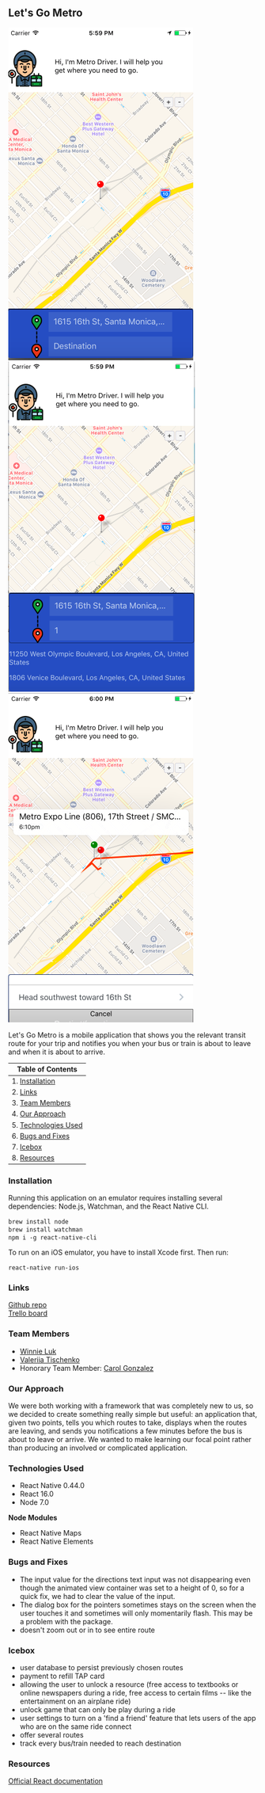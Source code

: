## Let's Go Metro

![App Screen](https://github.com/CodingForProduct/Lets-Go-Metro/blob/master/app/images/app-1.png)
![App Screen](https://github.com/CodingForProduct/Lets-Go-Metro/blob/master/app/images/app-2.png)
![App Screen](https://github.com/CodingForProduct/Lets-Go-Metro/blob/master/app/images/app-3.png)

Let's Go Metro is a mobile application that shows you the relevant transit route for your trip and notifies you when your bus or train is about to leave and when it is about to arrive.

|Table of Contents|
|---|
|1. [Installation](#installation)|
|2. [Links](#links)|
|3. [Team Members](#team)|
|4. [Our Approach](#approach)|
|5. [Technologies Used](#technologies)|
|6. [Bugs and Fixes](#bugs)|
|7. [Icebox](#icebox)|
|8. [Resources](#resources)| 

### <a name="installation">Installation</a>
Running this application on an emulator requires installing several dependencies: Node.js, Watchman, and the React Native CLI.
```
brew install node
brew install watchman
npm i -g react-native-cli
```

To run on an iOS emulator, you have to install Xcode first. Then run:
```
react-native run-ios
```

### <a name="links">Links</a>
[Github repo](https://github.com/CodingForProduct/Lets-Go-Metro)  
[Trello board](https://trello.com/b/H8ZakZ6u/ideas)

### <a name="team">Team Members</a>
* [Winnie Luk](https://github.com/winniecluk)
* [Valeriia Tischenko](https://github.com/v1-lab)
* Honorary Team Member: [Carol Gonzalez](https://github.com/carolag)

### <a name="approach">Our Approach</a>
We were both working with a framework that was completely new to us, so we decided to create something really simple but useful: an application that, given two points, tells you which routes to take, displays when the routes are leaving, and sends you notifications a few minutes before the bus is about to leave or arrive. We wanted to make learning our focal point rather than producing an involved or complicated application.

### <a name="technologies">Technologies Used</a>
* React Native 0.44.0
* React 16.0
* Node 7.0

**Node Modules**
* React Native Maps
* React Native Elements

### <a name="bugs">Bugs and Fixes</a>
* The input value for the directions text input was not disappearing even though the animated view container was set to a height of 0, so for a quick fix, we had to clear the value of the input.
* The dialog box for the pointers sometimes stays on the screen when the user touches it and sometimes will only momentarily flash. This may be a problem with the package.
* doesn't zoom out or in to see entire route

### <a name="icebox">Icebox</a>
* user database to persist previously chosen routes
* payment to refill TAP card
* allowing the user to unlock a resource (free access to textbooks or online newspapers during a ride, free access to certain films -- like the entertainment on an airplane ride)
* unlock game that can only be play during a ride
* user settings to turn on a 'find a friend' feature that lets users of the app who are on the same ride connect
* offer several routes
* track every bus/train needed to reach destination

### <a name="resources">Resources</a>
[Official React documentation](https://facebook.github.io/react-native/docs/getting-started.html)
